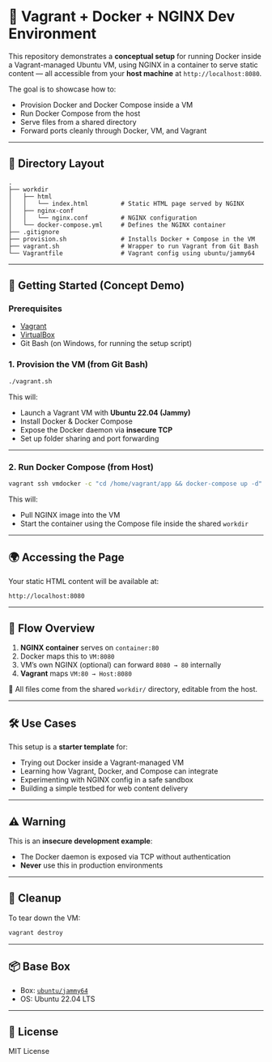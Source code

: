 # 🧪 Vagrant + Docker + NGINX Dev Environment

This repository demonstrates a **conceptual setup** for running Docker inside a Vagrant-managed Ubuntu VM, using NGINX in a container to serve static content — all accessible from your **host machine** at `http://localhost:8080`.

The goal is to showcase how to:
- Provision Docker and Docker Compose inside a VM
- Run Docker Compose from the host
- Serve files from a shared directory
- Forward ports cleanly through Docker, VM, and Vagrant

---

## 📁 Directory Layout

```
.
├── workdir
│   ├── html
│   │   └── index.html         # Static HTML page served by NGINX
│   ├── nginx-conf
│   │   └── nginx.conf         # NGINX configuration
│   └── docker-compose.yml     # Defines the NGINX container
├── .gitignore
├── provision.sh               # Installs Docker + Compose in the VM
├── vagrant.sh                 # Wrapper to run Vagrant from Git Bash
└── Vagrantfile                # Vagrant config using ubuntu/jammy64
```

---

## 🚀 Getting Started (Concept Demo)

### Prerequisites

- [Vagrant](https://www.vagrantup.com/)
- [VirtualBox](https://www.virtualbox.org/)
- Git Bash (on Windows, for running the setup script)

### 1. Provision the VM (from Git Bash)

```bash
./vagrant.sh
```

This will:
- Launch a Vagrant VM with **Ubuntu 22.04 (Jammy)**
- Install Docker & Docker Compose
- Expose the Docker daemon via **insecure TCP**
- Set up folder sharing and port forwarding

---

### 2. Run Docker Compose (from Host)

```bash
vagrant ssh vmdocker -c "cd /home/vagrant/app && docker-compose up -d"
```

This will:
- Pull NGINX image into the VM
- Start the container using the Compose file inside the shared `workdir`

---

## 🌍 Accessing the Page

Your static HTML content will be available at:

```
http://localhost:8080
```

---

## 🔁 Flow Overview

1. **NGINX container** serves on `container:80`
2. Docker maps this to `VM:8080`
3. VM’s own NGINX (optional) can forward `8080 → 80` internally
4. **Vagrant** maps `VM:80 → Host:8080`

🧩 All files come from the shared `workdir/` directory, editable from the host.

---

## 🛠 Use Cases

This setup is a **starter template** for:
- Trying out Docker inside a Vagrant-managed VM
- Learning how Vagrant, Docker, and Compose can integrate
- Experimenting with NGINX config in a safe sandbox
- Building a simple testbed for web content delivery

---

## ⚠️ Warning

This is an **insecure development example**:
- The Docker daemon is exposed via TCP without authentication
- **Never** use this in production environments

---

## 🧹 Cleanup

To tear down the VM:

```bash
vagrant destroy
```

---

## 📦 Base Box

- Box: [`ubuntu/jammy64`](https://app.vagrantup.com/ubuntu/boxes/jammy64)
- OS: Ubuntu 22.04 LTS

---

## 📄 License

MIT License
